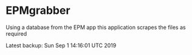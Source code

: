 # EPMgrabber
Using a database from the EPM app this application scrapes the files as required


Latest backup: Sun Sep 1 14:16:01 UTC 2019
